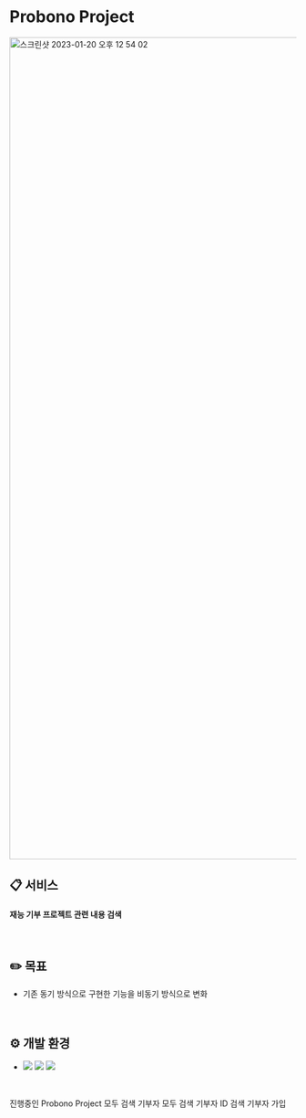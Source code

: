 # Probono Project
<img width="1440" alt="스크린샷 2023-01-20 오후 12 54 02" src="https://user-images.githubusercontent.com/105857999/213620456-e5a087ea-6be8-4722-98e8-fced354ccc4b.png">

<br>

## 📋 서비스
#### 재능 기부 프로젝트 관련 내용 검색
<br>

## ✏️ 목표
- 기존 동기 방식으로 구현한 기능을 비동기 방식으로 변화
<br>

## ⚙ 개발 환경
- <img src="https://img.shields.io/badge/JAVA-007396?style=for-the-badge&logo=java&logoColor=white"> <img src="https://img.shields.io/badge/SpringBoot-6DB33F?style=for-the-badge&logo=SpringBoot&logoColor=white"> <img src="https://img.shields.io/badge/mysql-4479A1?style=for-the-badge&logo=mysql&logoColor=white">
<br>

진행중인 Probono Project 모두 검색
기부자 모두 검색
기부자 ID 검색
기부자 가입
